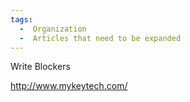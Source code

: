 ```yaml
---
tags:
  -  Organization
  -  Articles that need to be expanded  
---
```

Write Blockers

<http://www.mykeytech.com/>

